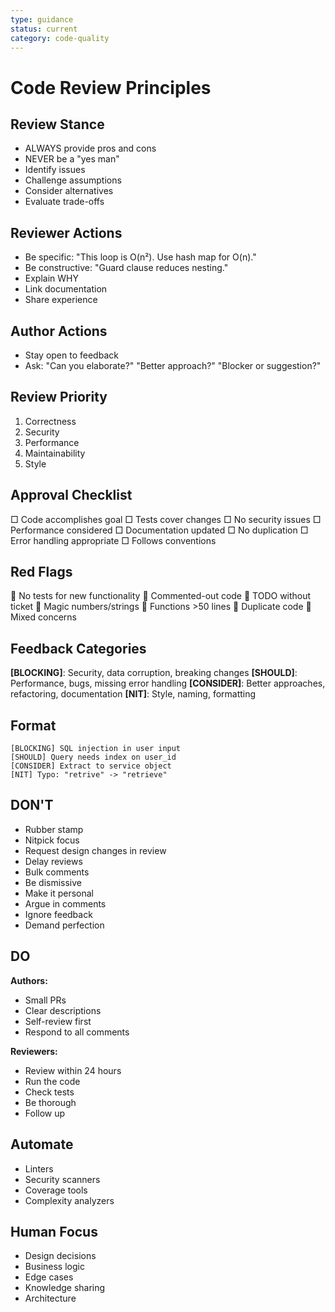 ```yaml
---
type: guidance
status: current
category: code-quality
---
```


# Code Review Principles

## Review Stance
- ALWAYS provide pros and cons
- NEVER be a "yes man"
- Identify issues
- Challenge assumptions
- Consider alternatives
- Evaluate trade-offs

## Reviewer Actions
- Be specific: "This loop is O(n²). Use hash map for O(n)."
- Be constructive: "Guard clause reduces nesting."
- Explain WHY
- Link documentation
- Share experience

## Author Actions
- Stay open to feedback
- Ask: "Can you elaborate?" "Better approach?" "Blocker or suggestion?"

## Review Priority
1. Correctness
2. Security
3. Performance
4. Maintainability
5. Style

## Approval Checklist
□ Code accomplishes goal
□ Tests cover changes
□ No security issues
□ Performance considered
□ Documentation updated
□ No duplication
□ Error handling appropriate
□ Follows conventions

## Red Flags
🚩 No tests for new functionality
🚩 Commented-out code
🚩 TODO without ticket
🚩 Magic numbers/strings
🚩 Functions >50 lines
🚩 Duplicate code
🚩 Mixed concerns

## Feedback Categories
**[BLOCKING]**: Security, data corruption, breaking changes
**[SHOULD]**: Performance, bugs, missing error handling
**[CONSIDER]**: Better approaches, refactoring, documentation
**[NIT]**: Style, naming, formatting

## Format
```
[BLOCKING] SQL injection in user input
[SHOULD] Query needs index on user_id
[CONSIDER] Extract to service object
[NIT] Typo: "retrive" -> "retrieve"
```

## DON'T
- Rubber stamp
- Nitpick focus
- Request design changes in review
- Delay reviews
- Bulk comments
- Be dismissive
- Make it personal
- Argue in comments
- Ignore feedback
- Demand perfection

## DO
**Authors:**
- Small PRs
- Clear descriptions
- Self-review first
- Respond to all comments

**Reviewers:**
- Review within 24 hours
- Run the code
- Check tests
- Be thorough
- Follow up

## Automate
- Linters
- Security scanners
- Coverage tools
- Complexity analyzers

## Human Focus
- Design decisions
- Business logic
- Edge cases
- Knowledge sharing
- Architecture